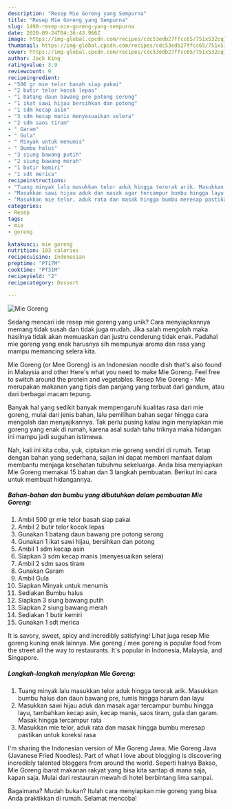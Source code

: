 ```yaml
---
description: "Resep Mie Goreng yang Sempurna"
title: "Resep Mie Goreng yang Sempurna"
slug: 1490-resep-mie-goreng-yang-sempurna
date: 2020-09-24T04:36:43.966Z
image: https://img-global.cpcdn.com/recipes/cdc53edb27ffcc65/751x532cq70/mie-goreng-foto-resep-utama.jpg
thumbnail: https://img-global.cpcdn.com/recipes/cdc53edb27ffcc65/751x532cq70/mie-goreng-foto-resep-utama.jpg
cover: https://img-global.cpcdn.com/recipes/cdc53edb27ffcc65/751x532cq70/mie-goreng-foto-resep-utama.jpg
author: Jack King
ratingvalue: 3.9
reviewcount: 9
recipeingredient:
- "500 gr mie telor basah siap pakai"
- "2 butir telor kocok lepas"
- "1 batang daun bawang pre potong serong"
- "1 ikat sawi hijau bersihkan dan potong"
- "1 sdm kecap asin"
- "3 sdm kecap manis menyesuaikan selera"
- "2 sdm saos tiram"
- " Garam"
- " Gula"
- " Minyak untuk menumis"
- " Bumbu halus"
- "3 siung bawang putih"
- "2 siung bawang merah"
- "1 butir kemiri"
- "1 sdt merica"
recipeinstructions:
- "Tuang minyak lalu masukkan telor aduk hingga terorak arik. Masukkan bumbu halus dan daun bawang pre, tumis hingga harum dan layu"
- "Masukkan sawi hijau aduk dan masak agar tercampur bumbu hingga layu, tambahkan kecap asin, kecap manis, saos tiram, gula dan garam. Masak hingga tercampur rata"
- "Masukkan mie telor, aduk rata dan masak hingga bumbu meresap pastikan untuk koreksi rasa"
categories:
- Resep
tags:
- mie
- goreng

katakunci: mie goreng 
nutrition: 103 calories
recipecuisine: Indonesian
preptime: "PT17M"
cooktime: "PT31M"
recipeyield: "2"
recipecategory: Dessert

---
```



![Mie Goreng](https://img-global.cpcdn.com/recipes/cdc53edb27ffcc65/751x532cq70/mie-goreng-foto-resep-utama.jpg)

Sedang mencari ide resep mie goreng yang unik? Cara menyiapkannya memang tidak susah dan tidak juga mudah. Jika salah mengolah maka hasilnya tidak akan memuaskan dan justru cenderung tidak enak. Padahal mie goreng yang enak harusnya sih mempunyai aroma dan rasa yang mampu memancing selera kita.

Mie Goreng (or Mee Goreng) is an Indonesian noodle dish that&#39;s also found in Malaysia and other Here&#39;s what you need to make Mie Goreng. Feel free to switch around the protein and vegetables. Resep Mie Goreng - Mie merupakan makanan yang tipis dan panjang yang terbuat dari gandum, atau dari berbagai macam tepung.

Banyak hal yang sedikit banyak mempengaruhi kualitas rasa dari mie goreng, mulai dari jenis bahan, lalu pemilihan bahan segar hingga cara mengolah dan menyajikannya. Tak perlu pusing kalau ingin menyiapkan mie goreng yang enak di rumah, karena asal sudah tahu triknya maka hidangan ini mampu jadi suguhan istimewa.


Nah, kali ini kita coba, yuk, ciptakan mie goreng sendiri di rumah. Tetap dengan bahan yang sederhana, sajian ini dapat memberi manfaat dalam membantu menjaga kesehatan tubuhmu sekeluarga. Anda bisa menyiapkan Mie Goreng memakai 15 bahan dan 3 langkah pembuatan. Berikut ini cara untuk membuat hidangannya.

<!--inarticleads1-->

##### Bahan-bahan dan bumbu yang dibutuhkan dalam pembuatan Mie Goreng:

1. Ambil 500 gr mie telor basah siap pakai
1. Ambil 2 butir telor kocok lepas
1. Gunakan 1 batang daun bawang pre potong serong
1. Gunakan 1 ikat sawi hijau, bersihkan dan potong
1. Ambil 1 sdm kecap asin
1. Siapkan 3 sdm kecap manis (menyesuaikan selera)
1. Ambil 2 sdm saos tiram
1. Gunakan  Garam
1. Ambil  Gula
1. Siapkan  Minyak untuk menumis
1. Sediakan  Bumbu halus
1. Siapkan 3 siung bawang putih
1. Siapkan 2 siung bawang merah
1. Sediakan 1 butir kemiri
1. Gunakan 1 sdt merica


It is savory, sweet, spicy and incredibly satisfying! Lihat juga resep Mie goreng kuning enak lainnya. Mie goreng / mee goreng is popular food from the street all the way to restaurants. It&#39;s popular in Indonesia, Malaysia, and Singapore. 

<!--inarticleads2-->

##### Langkah-langkah menyiapkan Mie Goreng:

1. Tuang minyak lalu masukkan telor aduk hingga terorak arik. Masukkan bumbu halus dan daun bawang pre, tumis hingga harum dan layu
1. Masukkan sawi hijau aduk dan masak agar tercampur bumbu hingga layu, tambahkan kecap asin, kecap manis, saos tiram, gula dan garam. Masak hingga tercampur rata
1. Masukkan mie telor, aduk rata dan masak hingga bumbu meresap pastikan untuk koreksi rasa


I&#39;m sharing the Indonesian version of Mie Goreng Jawa. Mie Goreng Java (Javanese Fried Noodles). Part of what I love about blogging is discovering incredibly talented bloggers from around the world. Seperti halnya Bakso, Mie Goreng ibarat makanan rakyat yang bisa kita santap di mana saja, kapan saja. Mulai dari restauran mewah di hotel berbintang lima sampai. 

Bagaimana? Mudah bukan? Itulah cara menyiapkan mie goreng yang bisa Anda praktikkan di rumah. Selamat mencoba!
